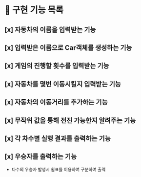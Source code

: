 # 🚀 구현 기능 목록

## [x] 자동차의 이름을 입력받는 기능

## [x] 입력받은 이름으로 Car객체를 생성하는 기능

## [x] 게임의 진행할 횟수를 입력받는 기능

## [x] 자동차를 몇번 이동시킬지 입력받는 기능

## [x] 자동차의 이동거리를 추가하는 기능

## [x] 무작위 값을 통해 전진 가능한지 알려주는 기능

## [x] 각 차수별 실행 결과를 출력하는 기능

## [x] 우승자를 출력하는 기능
- 다수의 우승자 발생시 쉼표를 이용하여 구분하여 출력
